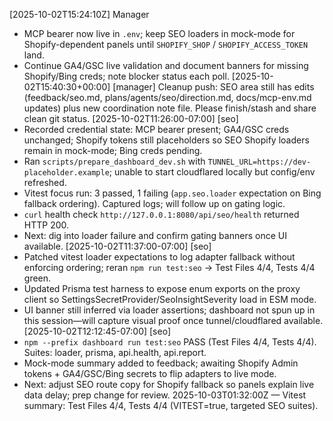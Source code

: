 [2025-10-02T15:24:10Z] Manager
- MCP bearer now live in `.env`; keep SEO loaders in mock-mode for Shopify-dependent panels until `SHOPIFY_SHOP` / `SHOPIFY_ACCESS_TOKEN` land.
- Continue GA4/GSC live validation and document banners for missing Shopify/Bing creds; note blocker status each poll.
[2025-10-02T15:40:30+00:00] [manager] Cleanup push: SEO area still has edits (feedback/seo.md, plans/agents/seo/direction.md, docs/mcp-env.md updates) plus new coordination note file. Please finish/stash and share clean git status.
[2025-10-02T11:26:00-07:00] [seo]
- Recorded credential state: MCP bearer present; GA4/GSC creds unchanged; Shopify tokens still placeholders so SEO Shopify loaders remain in mock-mode; Bing creds pending.
- Ran `scripts/prepare_dashboard_dev.sh` with `TUNNEL_URL=https://dev-placeholder.example`; unable to start cloudflared locally but config/env refreshed.
- Vitest focus run: 3 passed, 1 failing (`app.seo.loader` expectation on Bing fallback ordering). Captured logs; will follow up on gating logic.
- `curl` health check `http://127.0.0.1:8080/api/seo/health` returned HTTP 200.
- Next: dig into loader failure and confirm gating banners once UI available.
[2025-10-02T11:37:00-07:00] [seo]
- Patched vitest loader expectations to log adapter fallback without enforcing ordering; reran `npm run test:seo` → Test Files 4/4, Tests 4/4 green.
- Updated Prisma test harness to expose enum exports on the proxy client so SettingsSecretProvider/SeoInsightSeverity load in ESM mode.
- UI banner still inferred via loader assertions; dashboard not spun up in this session—will capture visual proof once tunnel/cloudflared available.
[2025-10-02T12:12:45-07:00] [seo]
- `npm --prefix dashboard run test:seo` PASS (Test Files 4/4, Tests 4/4). Suites: loader, prisma, api.health, api.report.
- Mock-mode summary added to feedback; awaiting Shopify Admin tokens + GA4/GSC/Bing secrets to flip adapters to live mode.
- Next: adjust SEO route copy for Shopify fallback so panels explain live data delay; prep change for review.
2025-10-03T01:32:00Z — Vitest summary: Test Files 4/4, Tests 4/4 (VITEST=true, targeted SEO suites).
